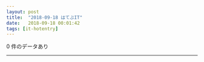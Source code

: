 ```yaml
---
layout: post
title:  "2018-09-18 はてぶIT"
date:   2018-09-18 00:01:42
tags: [it-hotentry]
---
```

0 件のデータあり

<hr>
